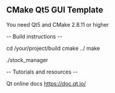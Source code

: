 CMake Qt5 GUI Template
----------------------

You need Qt5 and CMake 2.8.11 or higher

-- Build instructions --

cd /your/project/build
cmake ../
make

./stock_manager


-- Tutorials and resources --

Qt online docs
https://doc.qt.io/
